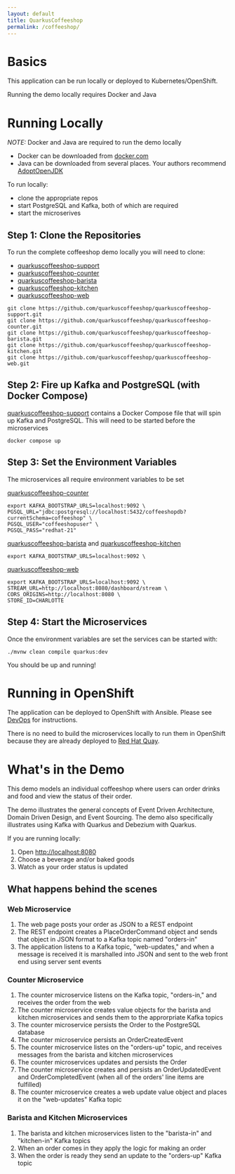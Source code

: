 ```yaml
---
layout: default
title: QuarkusCoffeeshop
permalink: /coffeeshop/
---
```


# Basics

This application can be run locally or deployed to Kubernetes/OpenShift.

Running the demo locally requires Docker and Java

# Running Locally

_NOTE:_ Docker and Java are required to run the demo locally

* Docker can be downloaded from <a href="https://www.docker.com/" target="_blank">docker.com</a>
* Java can be downloaded from several places.  Your authors recommend <a href="https://adoptopenjdk.net/" target="_blank">AdoptOpenJDK</a>

To run locally:
* clone the appropriate repos
* start PostgreSQL and Kafka, both of which are required
* start the microserives

## Step 1: Clone the Repositories

To run the complete coffeeshop demo locally you will need to clone:
* [quarkuscoffeeshop-support](https://github.com/quarkuscoffeeshop/quarkuscoffeeshop-support)
* [quarkuscoffeeshop-counter](https://github.com/quarkuscoffeeshop/quarkuscoffeeshop-counter)
* [quarkuscoffeeshop-barista](https://github.com/quarkuscoffeeshop/quarkuscoffeeshop-barista)
* [quarkuscoffeeshop-kitchen](https://github.com/quarkuscoffeeshop/quarkuscoffeeshop-kitchen)
* [quarkuscoffeeshop-web](https://github.com/quarkuscoffeeshop/quarkuscoffeeshop-web)

```shell
git clone https://github.com/quarkuscoffeeshop/quarkuscoffeeshop-support.git
git clone https://github.com/quarkuscoffeeshop/quarkuscoffeeshop-counter.git
git clone https://github.com/quarkuscoffeeshop/quarkuscoffeeshop-barista.git
git clone https://github.com/quarkuscoffeeshop/quarkuscoffeeshop-kitchen.git
git clone https://github.com/quarkuscoffeeshop/quarkuscoffeeshop-web.git
```

## Step 2: Fire up Kafka and PostgreSQL (with Docker Compose)

[quarkuscoffeeshop-support](https://github.com/quarkuscoffeeshop/quarkuscoffeeshop-support) contains a Docker Compose file that will spin up Kafka and PostgreSQL.  This will need to be started before the microservices

```shell
docker compose up
```

## Step 3: Set the Environment Variables

The microservices all require environment variables to be set

[quarkuscoffeeshop-counter](https://github.com/quarkuscoffeeshop/quarkuscoffeeshop-counter)
```
export KAFKA_BOOTSTRAP_URLS=localhost:9092 \
PGSQL_URL="jdbc:postgresql://localhost:5432/coffeeshopdb?currentSchema=coffeeshop" \
PGSQL_USER="coffeeshopuser" \
PGSQL_PASS="redhat-21"
```

[quarkuscoffeeshop-barista](https://github.com/quarkuscoffeeshop/quarkuscoffeeshop-barista) and [quarkuscoffeeshop-kitchen](https://github.com/quarkuscoffeeshop/quarkuscoffeeshop-kitchen)
```
export KAFKA_BOOTSTRAP_URLS=localhost:9092 \
```

[quarkuscoffeeshop-web](https://github.com/quarkuscoffeeshop/quarkuscoffeeshop-web)
```
export KAFKA_BOOTSTRAP_URLS=localhost:9092 \ 
STREAM_URL=http://localhost:8080/dashboard/stream \
CORS_ORIGINS=http://localhost:8080 \
STORE_ID=CHARLOTTE
```
## Step 4: Start the Microservices

Once the environment variables are set the services can be started with:
```
./mvnw clean compile quarkus:dev
```

You should be up and running!

# Running in OpenShift

The application can be deployed to OpenShift with Ansible.  Please see  <a class="page-link" href="/devops/">DevOps</a> for instructions.

There is no need to build the microservices locally to run them in OpenShift because they are already deployed to <a href="https://quay.io/organization/quarkuscoffeeshop" target="_blank" >Red Hat Quay</a>. 

# What's in the Demo

This demo models an individual coffeeshop where users can order drinks and food and view the status of their order.

The demo illustrates the general concepts of Event Driven Architecture, Domain Driven Design, and Event Sourcing.  The demo also specifically illustrates using Kafka with Quarkus and Debezium with Quarkus.

If you are running locally:
1.  Open <a href="http://localhost:8080" target="_blank" >http://localhost:8080</a>
2.  Choose a beverage and/or baked goods
3.  Watch as your order status is updated

## What happens behind the scenes

### Web Microservice

1. The web page posts your order as JSON to a REST endpoint
2. The REST endpoint creates a PlaceOrderCommand object and sends that object in JSON format to a Kafka topic named "orders-in"
3. The application listens to a Kafka topic, "web-updates," and when a message is received it is marshalled into JSON and sent to the web front end using server sent events

### Counter Microservice

1.  The counter microservice listens on the Kafka topic, "orders-in," and receives the order from the web
2.  The counter microservice creates value objects for the barista and kitchen microservices and sends them to the approrpriate Kafka topics
3.  The counter microservice persists the Order to the PostgreSQL database
4.  The counter microservice persists an OrderCreatedEvent 
4.  The counter microservice listes on the "orders-up" topic, and receives messages from the barista and kitchen microservices
5.  The counter microservices updates and persists the Order
6.  The counter microservice creates and persists an OrderUpdatedEvent and OrderCompletedEvent (when all of the orders' line items are fulfilled)
7.  The counter microservice creates a web update value object and places it on the "web-updates" Kafka topic

### Barista and Kitchen Microservices

1.  The barista and kitchen microservices listen to the "barista-in" and "kitchen-in" Kafka topics
2.  When an order comes in they apply the logic for making an order
3.  When the order is ready they send an update to the "orders-up" Kafka topic


